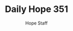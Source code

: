 ---
image: /assets/img/daily-hope-default-artwork.png
title: Daily Hope 351
number: 351
categories:
  - Daily Hope
author: Hope Staff
notes: Daily Hope 351
embed: >-
  <iframe src="https://open.spotify.com/embed/episode/6EpGQRstjjFugkhiF9dMi7?utm_source=generator" width="400px" height="102px" frameborder=“0" scrolling=“no”></iframe>
---